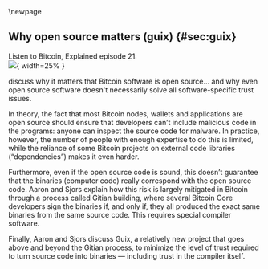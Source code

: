 \newpage
## Why open source matters (guix) {#sec:guix}

Listen to Bitcoin, Explained episode 21:\
![](qr/21.png){ width=25% }

discuss why it matters that Bitcoin software is open source… and why even open source software doesn't necessarily solve all software-specific trust issues.

In theory, the fact that most Bitcoin nodes, wallets and applications are open source should ensure that developers can’t include malicious code in the programs: anyone can inspect the source code for malware. In practice, however, the number of people with enough expertise to do this is limited, while the reliance of some Bitcoin projects on external code libraries (“dependencies”) makes it even harder.

Furthermore, even if the open source code is sound, this doesn’t guarantee that the binaries (computer code) really correspond with the open source code. Aaron and Sjors explain how this risk is largely mitigated in Bitcoin through a process called Gitian building, where several Bitcoin Core developers sign the binaries if, and only if, they all produced the exact same binaries from the same source code. This requires special compiler software.

Finally, Aaron and Sjors discuss Guix, a relatively new project that goes above and beyond the Gitian process, to minimize the level of trust required to turn source code into binaries — including trust in the compiler itself.
